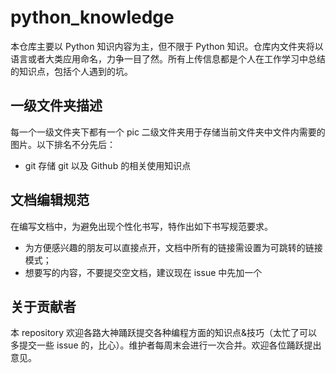 # python_knowledge
本仓库主要以 Python 知识内容为主，但不限于 Python 知识。仓库内文件夹将以语言或者大类应用命名，力争一目了然。所有上传信息都是个人在工作学习中总结的知识点，包括个人遇到的坑。

## 一级文件夹描述
每一个一级文件夹下都有一个 pic 二级文件夹用于存储当前文件夹中文件内需要的图片。以下排名不分先后：
* git 存储 git 以及 Github 的相关使用知识点

## 文档编辑规范
在编写文档中，为避免出现个性化书写，特作出如下书写规范要求。
* 为方便感兴趣的朋友可以直接点开，文档中所有的链接需设置为可跳转的链接模式；
* 想要写的内容，不要提交空文档，建议现在 issue 中先加一个

## 关于贡献者
本 repository 欢迎各路大神踊跃提交各种编程方面的知识点&技巧（太忙了可以多提交一些 issue 的，比心）。维护者每周末会进行一次合并。欢迎各位踊跃提出意见。